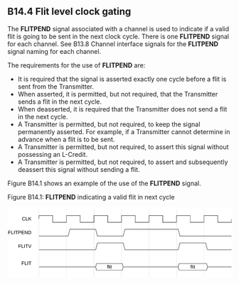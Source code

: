 ## B14.4 Flit level clock gating

The **FLITPEND** signal associated with a channel is used to indicate if a valid flit is going to be sent in the next clock cycle. There is one **FLITPEND** signal for each channel. See B13.8 Channel interface signals for the **FLITPEND** signal naming for each channel.

The requirements for the use of **FLITPEND** are:

- It is required that the signal is asserted exactly one cycle before a flit is sent from the Transmitter.
- When asserted, it is permitted, but not required, that the Transmitter sends a flit in the next cycle.
- When deasserted, it is required that the Transmitter does not send a flit in the next cycle.
- A Transmitter is permitted, but not required, to keep the signal permanently asserted. For example, if a Transmitter cannot determine in advance when a flit is to be sent.
- A Transmitter is permitted, but not required, to assert this signal without possessing an L-Credit.
- A Transmitter is permitted, but not required, to assert and subsequently deassert this signal without sending a flit.

Figure B14.1 shows an example of the use of the **FLITPEND** signal.

Figure B14.1: **FLITPEND** indicating a valid flit in next cycle

![Image](page_472/image_000000_ff3bb8c70f7e9516cc7f7ad7efade04314e9eaaa8b1553292071a04d76f0ec91.png)